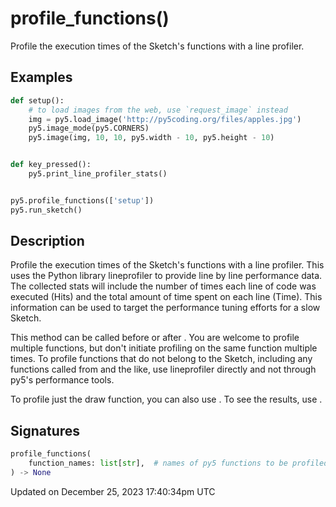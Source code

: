 # profile_functions()

Profile the execution times of the Sketch's functions with a line profiler.

## Examples

<div class="example-table">

<div class="example-row"><div class="example-cell-image">

</div><div class="example-cell-code">

```python
def setup():
    # to load images from the web, use `request_image` instead
    img = py5.load_image('http://py5coding.org/files/apples.jpg')
    py5.image_mode(py5.CORNERS)
    py5.image(img, 10, 10, py5.width - 10, py5.height - 10)


def key_pressed():
    py5.print_line_profiler_stats()


py5.profile_functions(['setup'])
py5.run_sketch()
```

</div></div>

</div>

## Description

Profile the execution times of the Sketch's functions with a line profiler. This uses the Python library lineprofiler to provide line by line performance data. The collected stats will include the number of times each line of code was executed (Hits) and the total amount of time spent on each line (Time). This information can be used to target the performance tuning efforts for a slow Sketch.

This method can be called before or after [](sketch_run_sketch). You are welcome to profile multiple functions, but don't initiate profiling on the same function multiple times. To profile functions that do not belong to the Sketch, including any functions called from [](sketch_launch_thread) and the like, use lineprofiler directly and not through py5's performance tools.

To profile just the draw function, you can also use [](sketch_profile_draw). To see the results, use [](sketch_print_line_profiler_stats).

## Signatures

```python
profile_functions(
    function_names: list[str],  # names of py5 functions to be profiled
) -> None
```

Updated on December 25, 2023 17:40:34pm UTC
